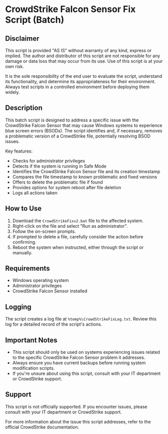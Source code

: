 # CrowdStrike Falcon Sensor Fix Script (Batch)

## Disclaimer

This script is provided "AS IS" without warranty of any kind, express or implied. The author and distributor of this script are not responsible for any damage or data loss that may occur from its use. Use of this script is at your own risk.

It is the sole responsibility of the end user to evaluate the script, understand its functionality, and determine its appropriateness for their environment. Always test scripts in a controlled environment before deploying them widely.

## Description

This batch script is designed to address a specific issue with the CrowdStrike Falcon Sensor that may cause Windows systems to experience blue screen errors (BSODs). The script identifies and, if necessary, removes a problematic version of a CrowdStrike file, potentially resolving BSOD issues.

Key features:
- Checks for administrator privileges
- Detects if the system is running in Safe Mode
- Identifies the CrowdStrike Falcon Sensor file and its creation timestamp
- Compares the file timestamp to known problematic and fixed versions
- Offers to delete the problematic file if found
- Provides options for system reboot after file deletion
- Logs all actions taken

## How to Use

1. Download the `CrowdStrikeFixv2.bat` file to the affected system.
2. Right-click on the file and select "Run as administrator".
3. Follow the on-screen prompts.
4. If prompted to delete a file, carefully consider the action before confirming.
5. Reboot the system when instructed, either through the script or manually.

## Requirements

- Windows operating system
- Administrator privileges
- CrowdStrike Falcon Sensor installed

## Logging

The script creates a log file at `%temp%\CrowdStrikeFixLog.txt`. Review this log for a detailed record of the script's actions.

## Important Notes

- This script should only be used on systems experiencing issues related to the specific CrowdStrike Falcon Sensor problem it addresses.
- Always ensure you have current backups before running system modification scripts.
- If you're unsure about using this script, consult with your IT department or CrowdStrike support.

## Support

This script is not officially supported. If you encounter issues, please consult with your IT department or CrowdStrike support.

For more information about the issue this script addresses, refer to the official CrowdStrike documentation.